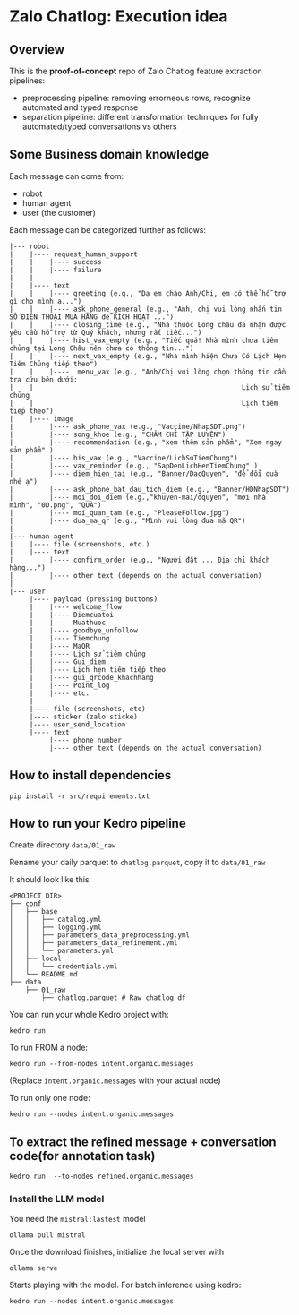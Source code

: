 # Zalo Chatlog: Execution idea

## Overview

This is the **proof-of-concept** repo of Zalo Chatlog feature extraction pipelines:

* preprocessing pipeline: removing errorneous rows, recognize automated and typed response
* separation pipeline: different transformation techniques for fully automated/typed conversations vs others

## Some Business domain knowledge

Each message can come from:

* robot
* human agent
* user (the customer)

Each message can be categorized further as follows:

```
|--- robot
|    |---- request_human_support
|    |    |---- success
|    |    |---- failure
|    |
|    |---- text
|    |    |---- greeting (e.g., "Dạ em chào Anh/Chị, em có thể hỗ trợ gì cho mình ạ...")
|    |    |---- ask_phone_general (e.g., "Anh, chị vui lòng nhắn tin SỐ ĐIỆN THOẠI MUA HÀNG để KÍCH HOẠT ...")
|    |    |---- closing_time (e.g., "Nhà thuốc Long châu đã nhận được yêu cầu hỗ trợ từ Quý khách, nhưng rất tiếc...")
|    |    |---- hist_vax_empty (e.g., "Tiếc quá! Nhà mình chưa tiêm chủng tại Long Châu nên chưa có thông tin...")
|    |    |---- next_vax_empty (e.g., "Nhà mình hiện Chưa Có Lịch Hẹn Tiêm Chủng tiếp theo")
|    |    |----  menu_vax (e.g., "Anh/Chị vui lòng chọn thông tin cần tra cứu bên dưới:
|    |                                                    Lịch sử tiêm chủng
|    |                                                    Lịch tiêm tiếp theo")
|    |---- image
|         |---- ask_phone_vax (e.g., "Vaccine/NhapSDT.png")
|         |---- song_khoe (e.g., "CHĂM CHỈ TẬP LUYỆN")
|         |---- recommendation (e.g., "xem thêm sản phẩm", "Xem ngay sản phẩm" )
|         |---- his_vax (e.g., "Vaccine/LichSuTiemChung")
|         |---- vax_reminder (e.g., "SapDenLichHenTiemChung" )
|         |---- diem_hien_tai (e.g., "Banner/DacQuyen", "để đổi quà nhé ạ")
|         |---- ask_phone_bat_dau_tich_diem (e.g., "Banner/HDNhapSDT")
|         |---- moi_doi_diem (e.g.,"khuyen-mai/dquyen", "mời nhà mình", "0D.png", "QUÀ")
|         |---- moi_quan_tam (e.g., "PleaseFollow.jpg")
|         |---- dua_ma_qr (e.g., "Mình vui lòng đưa mã QR")
|
|--- human agent
|    |---- file (screenshots, etc.)
|    |---- text 
|         |---- confirm_order (e.g., "Người đặt ... Địa chỉ khách hàng...") 
|         |---- other text (depends on the actual conversation)
|
|--- user
     |---- payload (pressing buttons)
     |    |---- welcome_flow            
     |    |---- Diemcuatoi              
     |    |---- Muathuoc                
     |    |---- goodbye_unfollow        
     |    |---- Tiemchung               
     |    |---- MaQR                    
     |    |---- Lịch sử tiêm chủng      
     |    |---- Gui_diem                
     |    |---- Lịch hẹn tiêm tiếp theo 
     |    |---- gui_qrcode_khachhang    
     |    |---- Point_log               
     |    |---- etc.
     |
     |---- file (screenshots, etc)
     |---- sticker (zalo sticke)
     |---- user_send_location 
     |---- text
          |---- phone number
          |---- other text (depends on the actual conversation)
```



## How to install dependencies

```
pip install -r src/requirements.txt
```

## How to run your Kedro pipeline

Create directory `data/01_raw` 

Rename your daily parquet to `chatlog.parquet`, copy it to `data/01_raw`

It should look like this

```
<PROJECT DIR>
├── conf
│   ├── base
│   │   ├── catalog.yml
│   │   ├── logging.yml
│   │   ├── parameters_data_preprocessing.yml
│   │   ├── parameters_data_refinement.yml
│   │   └── parameters.yml
│   ├── local
│   │   └── credentials.yml
│   └── README.md
├── data
    ├── 01_raw
        ├── chatlog.parquet # Raw chatlog df
```

You can run your whole Kedro project with:

```
kedro run
```

To run FROM a node:
```
kedro run --from-nodes intent.organic.messages
```

(Replace `intent.organic.messages` with your actual node)

To run only one node:

```
kedro run --nodes intent.organic.messages
```

## To extract the refined message + conversation code(for annotation task)
```
kedro run  --to-nodes refined.organic.messages
```

### Install the LLM model

You need the `mistral:lastest` model
```
ollama pull mistral
```

Once the download finishes, initialize the local server with
```
ollama serve
```

Starts playing with the model. For batch inference using kedro:

```
kedro run --nodes intent.organic.messages
```
